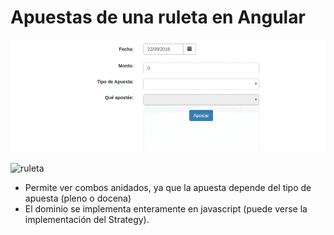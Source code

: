 # Apuestas de una ruleta en Angular

![video](video/demo.gif)

![ruleta](https://cloud.githubusercontent.com/assets/4549002/17299651/9dcb3e56-57e5-11e6-83d3-4a43e6cb4dc8.png)

* Permite ver combos anidados, ya que la apuesta depende del tipo de apuesta (pleno o docena)
* El dominio se implementa enteramente en javascript (puede verse la implementación del Strategy). 
